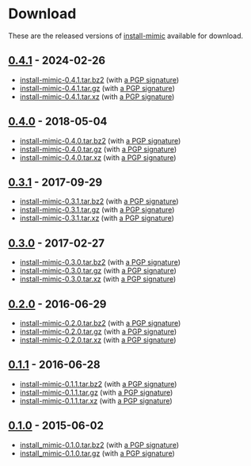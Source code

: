 <!--
SPDX-FileCopyrightText: Peter Pentchev <roam@ringlet.net>
SPDX-License-Identifier: BSD-2-Clause
-->

# Download

These are the released versions of [install-mimic](index.md) available for download.

## [0.4.1] - 2024-02-26

- [install-mimic-0.4.1.tar.bz2](https://devel.ringlet.net/files/misc/install-mimic/install-mimic-0.4.1.tar.bz2)
  (with [a PGP signature](https://devel.ringlet.net/files/misc/install-mimic/install-mimic-0.4.1.tar.bz2.asc))
- [install-mimic-0.4.1.tar.gz](https://devel.ringlet.net/files/misc/install-mimic/install-mimic-0.4.1.tar.gz)
  (with [a PGP signature](https://devel.ringlet.net/files/misc/install-mimic/install-mimic-0.4.1.tar.gz.asc))
- [install-mimic-0.4.1.tar.xz](https://devel.ringlet.net/files/misc/install-mimic/install-mimic-0.4.1.tar.xz)
  (with [a PGP signature](https://devel.ringlet.net/files/misc/install-mimic/install-mimic-0.4.1.tar.xz.asc))

## [0.4.0] - 2018-05-04

- [install-mimic-0.4.0.tar.bz2](https://devel.ringlet.net/files/misc/install-mimic/install-mimic-0.4.0.tar.bz2)
  (with [a PGP signature](https://devel.ringlet.net/files/misc/install-mimic/install-mimic-0.4.0.tar.bz2.asc))
- [install-mimic-0.4.0.tar.gz](https://devel.ringlet.net/files/misc/install-mimic/install-mimic-0.4.0.tar.gz)
  (with [a PGP signature](https://devel.ringlet.net/files/misc/install-mimic/install-mimic-0.4.0.tar.gz.asc))
- [install-mimic-0.4.0.tar.xz](https://devel.ringlet.net/files/misc/install-mimic/install-mimic-0.4.0.tar.xz)
  (with [a PGP signature](https://devel.ringlet.net/files/misc/install-mimic/install-mimic-0.4.0.tar.xz.asc))

## [0.3.1] - 2017-09-29

- [install-mimic-0.3.1.tar.bz2](https://devel.ringlet.net/files/misc/install-mimic/install-mimic-0.3.1.tar.bz2)
  (with [a PGP signature](https://devel.ringlet.net/files/misc/install-mimic/install-mimic-0.3.1.tar.bz2.asc))
- [install-mimic-0.3.1.tar.gz](https://devel.ringlet.net/files/misc/install-mimic/install-mimic-0.3.1.tar.gz)
  (with [a PGP signature](https://devel.ringlet.net/files/misc/install-mimic/install-mimic-0.3.1.tar.gz.asc))
- [install-mimic-0.3.1.tar.xz](https://devel.ringlet.net/files/misc/install-mimic/install-mimic-0.3.1.tar.xz)
  (with [a PGP signature](https://devel.ringlet.net/files/misc/install-mimic/install-mimic-0.3.1.tar.xz.asc))

## [0.3.0] - 2017-02-27

- [install-mimic-0.3.0.tar.bz2](https://devel.ringlet.net/files/misc/install-mimic/install-mimic-0.3.0.tar.bz2)
  (with [a PGP signature](https://devel.ringlet.net/files/misc/install-mimic/install-mimic-0.3.0.tar.bz2.asc))
- [install-mimic-0.3.0.tar.gz](https://devel.ringlet.net/files/misc/install-mimic/install-mimic-0.3.0.tar.gz)
  (with [a PGP signature](https://devel.ringlet.net/files/misc/install-mimic/install-mimic-0.3.0.tar.gz.asc))
- [install-mimic-0.3.0.tar.xz](https://devel.ringlet.net/files/misc/install-mimic/install-mimic-0.3.0.tar.xz)
  (with [a PGP signature](https://devel.ringlet.net/files/misc/install-mimic/install-mimic-0.3.0.tar.xz.asc))

## [0.2.0] - 2016-06-29

- [install-mimic-0.2.0.tar.bz2](https://devel.ringlet.net/files/misc/install-mimic/install-mimic-0.2.0.tar.bz2)
  (with [a PGP signature](https://devel.ringlet.net/files/misc/install-mimic/install-mimic-0.2.0.tar.bz2.asc))
- [install-mimic-0.2.0.tar.gz](https://devel.ringlet.net/files/misc/install-mimic/install-mimic-0.2.0.tar.gz)
  (with [a PGP signature](https://devel.ringlet.net/files/misc/install-mimic/install-mimic-0.2.0.tar.gz.asc))
- [install-mimic-0.2.0.tar.xz](https://devel.ringlet.net/files/misc/install-mimic/install-mimic-0.2.0.tar.xz)
  (with [a PGP signature](https://devel.ringlet.net/files/misc/install-mimic/install-mimic-0.2.0.tar.xz.asc))

## [0.1.1] - 2016-06-28

- [install-mimic-0.1.1.tar.bz2](https://devel.ringlet.net/files/misc/install-mimic/install-mimic-0.1.1.tar.bz2)
  (with [a PGP signature](https://devel.ringlet.net/files/misc/install-mimic/install-mimic-0.1.1.tar.bz2.asc))
- [install-mimic-0.1.1.tar.gz](https://devel.ringlet.net/files/misc/install-mimic/install-mimic-0.1.1.tar.gz)
  (with [a PGP signature](https://devel.ringlet.net/files/misc/install-mimic/install-mimic-0.1.1.tar.gz.asc))
- [install-mimic-0.1.1.tar.xz](https://devel.ringlet.net/files/misc/install-mimic/install-mimic-0.1.1.tar.xz)
  (with [a PGP signature](https://devel.ringlet.net/files/misc/install-mimic/install-mimic-0.1.1.tar.xz.asc))

## [0.1.0] - 2015-06-02

- [install_mimic-0.1.0.tar.bz2](https://devel.ringlet.net/files/misc/install-mimic/install_mimic-0.1.0.tar.bz2)
  (with [a PGP signature](https://devel.ringlet.net/files/misc/install-mimic/install_mimic-0.1.0.tar.bz2.asc))
- [install_mimic-0.1.0.tar.gz](https://devel.ringlet.net/files/misc/install-mimic/install_mimic-0.1.0.tar.gz)
  (with [a PGP signature](https://devel.ringlet.net/files/misc/install-mimic/install_mimic-0.1.0.tar.gz.asc))

[0.4.1]: https://github.com/ppentchev/install-mimic/releases/tag/release%2F0.4.1
[0.4.0]: https://github.com/ppentchev/install-mimic/releases/tag/release%2F0.4.0
[0.3.1]: https://github.com/ppentchev/install-mimic/releases/tag/release%2F0.3.1
[0.3.0]: https://github.com/ppentchev/install-mimic/releases/tag/release%2F0.3.0
[0.2.0]: https://github.com/ppentchev/install-mimic/releases/tag/release%2F0.2.0
[0.1.1]: https://github.com/ppentchev/install-mimic/releases/tag/release%2F0.1.1
[0.1.0]: https://github.com/ppentchev/install-mimic/releases/tag/release%2F0.1.0
